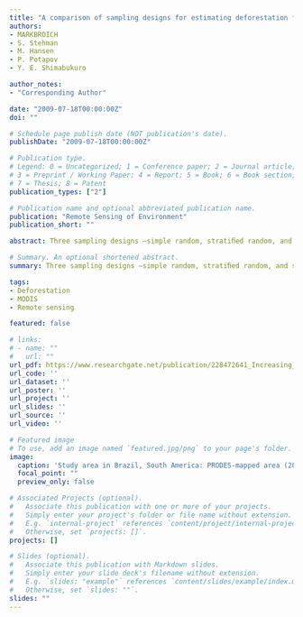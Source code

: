 ```yaml
---
title: "A comparison of sampling designs for estimating deforestation from Landsatimagery: A case study of the Brazilian Legal Amazon"
authors:
- MARKBROICH
- S. Stehman
- M. Hansen
- P. Potapov
- Y. E. Shimabukuro

author_notes:
- "Corresponding Author"

date: "2009-07-18T00:00:00Z"
doi: ""

# Schedule page publish date (NOT publication's date).
publishDate: "2009-07-18T00:00:00Z"

# Publication type.
# Legend: 0 = Uncategorized; 1 = Conference paper; 2 = Journal article;
# 3 = Preprint / Working Paper; 4 = Report; 5 = Book; 6 = Book section;
# 7 = Thesis; 8 = Patent
publication_types: ["2"]

# Publication name and optional abbreviated publication name.
publication: "Remote Sensing of Environment"
publication_short: ""

abstract: Three sampling designs —simple random, stratiﬁed random, and systematic sampling —are compared onthe basis of precision of estimated loss of intact humid tropical forest area in the Brazilian Legal Amazon from 2000 to 2005. MODIS-derived deforestation is used to partition the study area into strata to intensify sampling within forest clearing hotspots. The precision of the estimator of deforestation area for each designis calculated from a population of wall-to-wall PRODES deforestation data available for the study area. Both systematic and stratiﬁed sampling yield smaller standard errors than simple random sampling, and thestratiﬁed design has smaller standard errors than the systematic design at each sample size evaluated. The results of this case study demonstrate the utility of a stratiﬁed design based on MODIS-derived deforestationdata to improve precision of the estimated loss of intact forest area as estimated from sampling Landsat imagery.

# Summary. An optional shortened abstract.
summary: Three sampling designs —simple random, stratiﬁed random, and systematic sampling —are compared onthe basis of precision of estimated loss of intact humid tropical forest area in the Brazilian Legal Amazon from 2000 to 2005. The results of this case study demonstrate the utility of a stratiﬁed design based on MODIS-derived deforestationdata to improve precision of the estimated loss of intact forest area as estimated from sampling Landsat imagery.

tags:
- Deforestation
- MODIS
- Remote sensing

featured: false

# links:
# - name: ""
#   url: ""
url_pdf: https://www.researchgate.net/publication/228472641_Increasing_the_efficiency_of_forest_clearing_estimation_in_the_Legal_Amazon_using_targeted_sampling
url_code: ''
url_dataset: ''
url_poster: ''
url_project: ''
url_slides: ''
url_source: ''
url_video: ''

# Featured image
# To use, add an image named `featured.jpg/png` to your page's folder. 
image:
  caption: 'Study area in Brazil, South America: PRODES-mapped area (2000–2005) within the humid tropical forest biome in the Brazilian Legal Amazon (BLA). The study area was partitioned into blocks (18.5-km × 18.5-km) that were assigned to four deforestation strata (shown as green, yellow, orange, and red) based on MODIS-derived deforestation.  '
  focal_point: ""
  preview_only: false

# Associated Projects (optional).
#   Associate this publication with one or more of your projects.
#   Simply enter your project's folder or file name without extension.
#   E.g. `internal-project` references `content/project/internal-project/index.md`.
#   Otherwise, set `projects: []`.
projects: []

# Slides (optional).
#   Associate this publication with Markdown slides.
#   Simply enter your slide deck's filename without extension.
#   E.g. `slides: "example"` references `content/slides/example/index.md`.
#   Otherwise, set `slides: ""`.
slides: ""
---
```



